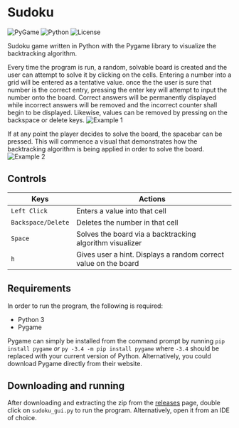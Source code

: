 # Sudoku

![PyGame][1] ![Python][2] ![License][3]

Sudoku game written in Python with the Pygame library 
to visualize the backtracking algorithm. 

Every time the program is run, a random, solvable board is created
and the user can attempt to solve it by clicking on the cells.
Entering a number into a grid will be entered as a tentative value. 
once the the user is sure that number is the correct entry, pressing the
enter key will attempt to input the number onto the board. Correct
answers will be permanently displayed while incorrect answers will be removed
and the incorrect counter shall begin to be displayed. Likewise,
values can be removed by pressing on the backspace or delete keys.
![Example 1][4]

If at any point the player decides to solve the board, the spacebar can be pressed.
This will commence a visual that demonstrates how the backtracking algorithm
is being applied in order to solve the board.
![Example 2][5]

## Controls
| Keys              | Actions                                                        |
|-------------------|----------------------------------------------------------------|
| `Left Click`      |Enters a value into that cell                                   |
| `Backspace/Delete`| Deletes the number in that cell                                |
| `Space`           | Solves the board via a backtracking algorithm visualizer       |
| `h`               | Gives user a hint. Displays a random correct value on the board|

## Requirements
In order to run the program, the following is required:
* Python 3 
* Pygame

Pygame can simply be installed from the command prompt by
running `pip install pygame` *or* `py -3.4 -m pip install pygame`
where `-3.4` should be replaced with your current version of Python. Alternatively,
you could download Pygame directly from their website.

## Downloading and running
After downloading and extracting the zip from the [releases][6] page, double
click on `sudoku_gui.py` to run the program. Alternatively, open it from an
IDE of choice.

[1]: https://img.shields.io/badge/pygame-1.9.6-red
[2]: https://img.shields.io/badge/python-3.6.6-blue
[3]: https://img.shields.io/badge/license-MIT-orange
[4]: https://i.imgur.com/Mmez8bz.gif "Entering values onto the board"
[5]: https://i.imgur.com/WMlvgxF.gif "Backtracking visualizer"
[6]: https://github.com/Mercrist/Sudoku-GUI/releases/tag/v1.0 "Download the program files"
